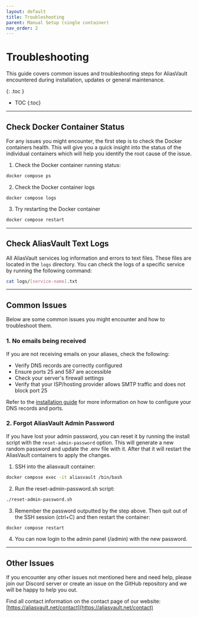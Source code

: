```yaml
---
layout: default
title: Troubleshooting
parent: Manual Setup (single container)
nav_order: 2
---
```


# Troubleshooting

This guide covers common issues and troubleshooting steps for AliasVault encountered during installation, updates or general maintenance.

{: .toc }
* TOC
{:toc}

---

## Check Docker Container Status
For any issues you might encounter, the first step is to check the Docker containers health. This will give you a quick insight into the status of the individual containers which will help you identify the root cause of the issue.

1. Check the Docker container running status:
```bash
docker compose ps
```

2. Check the Docker container logs
```
docker compose logs
```

3. Try restarting the Docker container
```bash
docker compose restart
```

---

## Check AliasVault Text Logs
All AliasVault services log information and errors to text files. These files are located in the `logs` directory. You can check the logs of a specific service by running the following command:

```bash
cat logs/[service-name].txt
```

---

## Common Issues
Below are some common issues you might encounter and how to troubleshoot them.

### 1. No emails being received
If you are not receiving emails on your aliases, check the following:
- Verify DNS records are correctly configured
- Ensure ports 25 and 587 are accessible
- Check your server's firewall settings
- Verify that your ISP/hosting provider allows SMTP traffic and does not block port 25

Refer to the [installation guide](./index.md) for more information on how to configure your DNS records and ports.


### 2. Forgot AliasVault Admin Password
If you have lost your admin password, you can reset it by running the install script with the `reset-admin-password` option. This will generate a new random password and update the .env file with it. After that it will restart the AliasVault containers to apply the changes.

1. SSH into the aliasvault container:
```bash
docker compose exec -it aliasvault /bin/bash
```
2. Run the reset-admin-password.sh script:
```bash
./reset-admin-password.sh
```
3. Remember the password outputted by the step above. Then quit out of the SSH session (ctrl+C) and then restart the container:
```bash
docker compose restart
```
4. You can now login to the admin panel (/admin) with the new password.

---

## Other Issues
If you encounter any other issues not mentioned here and need help, please join our Discord server or create an issue on the GitHub repository and we will be happy to help you out.

Find all contact information on the contact page of our website: [https://aliasvault.net/contact](https://aliasvault.net/contact)